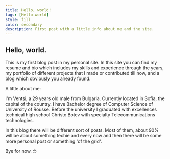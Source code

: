 ```yaml
---
title: Hello, world!
tags: [Hello world]
style: fill
color: secondary
description: First post with a little info about me and the site.
---
```


## Hello, world.

This is my first blog post in my personal site. In this site you can find my resume and bio which includes my skills and experience through the years, my portfolio of different projects that I made or contributed till now, and a blog which obviously you already found. 

A little about me:

I'm Ventsi, a 29 years old male from Bulgaria. Currently located in Sofia, the capital of the country. I have Bachelor degree of Computer Science of University of Rousse. Before the university I graduated with excellences technical high school Christo Botev with specialty Telecommunications technologies. 

In this blog there will be different sort of posts. Most of them, about 90% will be about something techie and every now and then there will be some more personal post or something 'of the grid'.

Bye for now. 🤓️